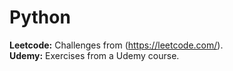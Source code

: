 # Python
**Leetcode:** Challenges from (https://leetcode.com/).    
**Udemy:** Exercises from a Udemy course.
